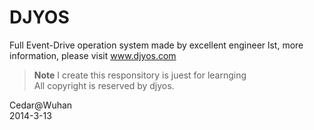 DJYOS
=====

Full Event-Drive operation system made by excellent engineer lst, more information, please visit www.djyos.com

> **Note**
> I create this responsitory is juest for learnging  
> All copyright is reserved by djyos.



Cedar@Wuhan  
2014-3-13
